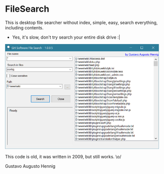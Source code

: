 # FileSearch
This is desktop file searcher without index, simple, easy, search everything, including contents.
 *  Yes, it's slow, don't try search your entire disk drive :|



![alt text](https://raw.githubusercontent.com/GustavoHennig/FileSearch/master/screenshot.png "Screenshot")


This code is old, it was written in 2009, but still works. \o/

Gustavo Augusto Hennig
